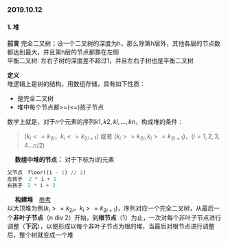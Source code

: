 ### **2019.10.12**

#### **1. 堆**

**前言**
完全二叉树；设一个二叉树的深度为h，那么除第h层外，其他各层的节点数都达到最大，并且第h层的节点都靠在左侧  
平衡二叉树: 左右子树的深度差不超过1，并且左右子树也是平衡二叉树　　

**定义**  
堆逻辑上是树的结构，用数组存储，具有如下性质：
- 是完全二叉树
- 堆中每个节点都>=(<=)孩子节点    

数学上就是，对于$n$个元素的序列${k1,k2,ki,…,kn}$，构成堆的条件： 
> $(k_{i} <= k_{2i}，k_{i} <= k_{2i+1})$ 或者 $(k_{i} >= k_{2i},k_{i} >= k_{2i+1})， (i = 1,2,3,4...n/2)$

　
**数组中堆的节点：** 对于下标为i的元素　　 　　
```python 
父节点　floor((i - 1) // 2)
左孩子  2 * i + 1  
右孩子　2 * i + 2  
```
　
**构建堆**　[参考](https://www.cnblogs.com/sxkgeek/p/9662491.html)  
以大顶堆为例$(k_{i} >= k_{2i}，k_{i} >= k_{2i+1})$，序列对应一个完全二叉树，从最后一个**非叶子节点**（n div 2）开始，到**根节点**（1）为止，一次对每个非叶子节点进行调整（**下沉**），以便形成以每个非叶子节点为根的堆，当最后对根节点进行调整后，整个树就变成一个堆
